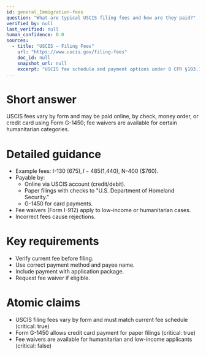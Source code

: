 ```yaml
---
id: general_Immigration-fees
question: "What are typical USCIS filing fees and how are they paid?"
verified_by: null
last_verified: null
human_confidence: 0.0
sources:
  - title: "USCIS – Filing Fees"
    url: "https://www.uscis.gov/filing-fees"
    doc_id: null
    snapshot_url: null
    excerpt: "USCIS fee schedule and payment options under 8 CFR §103.7."
---
```


# Short answer
USCIS fees vary by form and may be paid online, by check, money order, or credit card using Form G-1450; fee waivers are available for certain humanitarian categories.

# Detailed guidance
- Example fees: I-130 ($675), I-485 ($1,440), N-400 ($760).  
- Payable by:  
  - Online via USCIS account (credit/debit).  
  - Paper filings with checks to "U.S. Department of Homeland Security."  
  - G-1450 for card payments.  
- Fee waivers (Form I-912) apply to low-income or humanitarian cases.  
- Incorrect fees cause rejections.  

# Key requirements
- Verify current fee before filing.  
- Use correct payment method and payee name.  
- Include payment with application package.  
- Request fee waiver if eligible.  

# Atomic claims
- USCIS filing fees vary by form and must match current fee schedule (critical: true)
- Form G-1450 allows credit card payment for paper filings (critical: true)
- Fee waivers are available for humanitarian and low-income applicants (critical: false)

